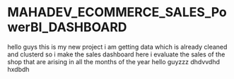 # MAHADEV_ECOMMERCE_SALES_PowerBI_DASHBOARD
hello guys this is my new project i am getting data which is already cleaned and clusterd so i make the sales dashboard
here i evaluate the sales of the shop that are arising in all the months of the year
hello guyzzz
dhdvvdhd hxdbdh
